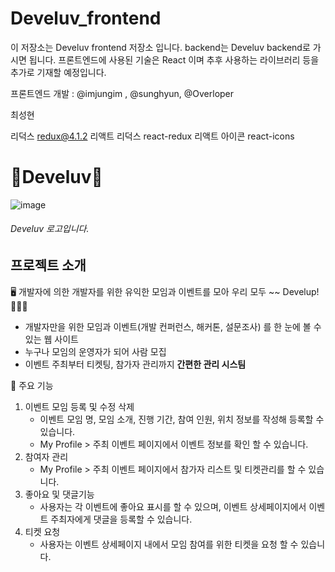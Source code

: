 ﻿# Develuv_frontend

이 저장소는 Develuv frontend 저장소 입니다. backend는 Develuv backend로 가시면 됩니다.
프론트엔드에 사용된 기술은 React 이며 추후 사용하는 라이브러리 등을 추가로 기재할 예정입니다.

프론트엔드 개발 : @imjungim , @sunghyun, @Overloper

최성현

리덕스 redux@4.1.2 
리액트 리덕스 react-redux
리액트 아이콘 react-icons

    
# 📌Develuv📌
![image](https://user-images.githubusercontent.com/51446128/176335021-19bee144-5aa7-49be-9152-5a6b6307c301.png)
###### Develuv 로고입니다.

## 프로젝트 소개

🖥️ 개발자에 의한 개발자를 위한 유익한 모임과 이벤트를 모아 우리 모두 ~~ Develup! 👩🏻‍💻

* 개발자만을 위한 모임과 이벤트(개발 컨퍼런스, 해커톤, 설문조사) 를 한 눈에 볼 수 있는 웹 사이트
* 누구나 모임의 운영자가 되어 사람 모집
* 이벤트 주최부터 티켓팅, 참가자 관리까지  **간편한 관리 시스팀**

🚨  주요 기능


1. 이벤트 모임 등록 및 수정 삭제
    * 이벤트 모임 명, 모임 소개, 진행 기간, 참여 인원, 위치 정보를 작성해 등록할 수 있습니다.
    * My Profile > 주최 이벤트 페이지에서 이벤트 정보를 확인 할 수 있습니다.
2. 참여자 관리
    * My Profile > 주최 이벤트 페이지에서 참가자 리스트 및 티켓관리를 할 수 있습니다.
3. 좋아요 및 댓글기능
    * 사용자는 각 이벤트에 좋아요 표시를 할 수 있으며, 이벤트 상세페이지에서 이벤트 주최자에게 댓글을 등록할 수 있습니다.
4. 티켓 요청
    * 사용자는 이벤트 상세페이지 내에서 모임 참여를 위한 티켓을 요청 할 수 있습니다.